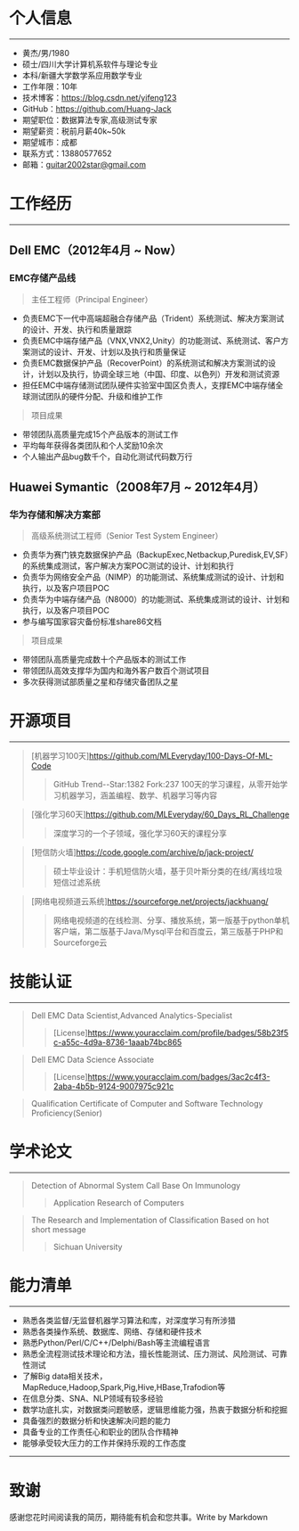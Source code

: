 
# 个人信息
---
 - 黄杰/男/1980 
 - 硕士/四川大学计算机系软件与理论专业
 - 本科/新疆大学数学系应用数学专业
 - 工作年限：10年
 - 技术博客：https://blog.csdn.net/yifeng123
 - GitHub：https://github.com/Huang-Jack
 - 期望职位：数据算法专家,高级测试专家
 - 期望薪资：税前月薪40k~50k
 - 期望城市：成都
 - 联系方式：13880577652
 - 邮箱：guitar2002star@gmail.com

# 工作经历
---
## Dell EMC（2012年4月 ~ Now）
### EMC存储产品线 
> 主任工程师（Principal Engineer）
>
- 负责EMC下一代中高端超融合存储产品（Trident）系统测试、解决方案测试的设计、开发、执行和质量跟踪
- 负责EMC中端存储产品（VNX,VNX2,Unity）的功能测试、系统测试、客户方案测试的设计、开发、计划以及执行和质量保证
- 负责EMC数据保护产品（RecoverPoint）的系统测试和解决方案测试的设计，计划以及执行，协调全球三地（中国、印度、以色列）开发和测试资源
- 担任EMC中端存储测试团队硬件实验室中国区负责人，支撑EMC中端存储全球测试团队的硬件分配、升级和维护工作

> 项目成果
>
- 带领团队高质量完成15个产品版本的测试工作
- 平均每年获得各类团队和个人奖励10余次
- 个人输出产品bug数千个，自动化测试代码数万行
  
## Huawei Symantic（2008年7月 ~ 2012年4月）
### 华为存储和解决方案部 
> 高级系统测试工程师（Senior Test System Engineer）
> 
- 负责华为赛门铁克数据保护产品（BackupExec,Netbackup,Puredisk,EV,SF）的系统集成测试，客户解决方案POC测试的设计、计划和执行
- 负责华为网络安全产品（NIMP）的功能测试、系统集成测试的设计、计划和执行，以及客户项目POC
- 负责华为中端存储产品（N8000）的功能测试、系统集成测试的设计、计划和执行，以及客户项目POC
- 参与编写国家容灾备份标准share86文档

> 项目成果
>
- 带领团队高质量完成数十个产品版本的测试工作
- 带领团队高效支撑华为国内和海外客户数百个测试项目
- 多次获得测试部质量之星和存储灾备团队之星


# 开源项目
---
> [机器学习100天]https://github.com/MLEveryday/100-Days-Of-ML-Code
>> GitHub Trend--Star:1382  Fork:237
>> 100天的学习课程，从零开始学习机器学习，涵盖编程、数学、机器学习等内容

> [强化学习60天]https://github.com/MLEveryday/60_Days_RL_Challenge
>> 深度学习的一个子领域，强化学习60天的课程分享

> [短信防火墙]https://code.google.com/archive/p/jack-project/
>> 硕士毕业设计：手机短信防火墙，基于贝叶斯分类的在线/离线垃圾短信过滤系统

> [网络电视频道云系统]https://sourceforge.net/projects/jackhuang/
>> 网络电视频道的在线检测、分享、播放系统，第一版基于python单机客户端，第二版基于Java/Mysql平台和百度云，第三版基于PHP和Sourceforge云



# 技能认证
---
>Dell EMC Data Scientist,Advanced Analytics-Specialist
>>[License]https://www.youracclaim.com/profile/badges/58b23f5c-a55c-4d9a-8736-1aaab74bc865

>Dell EMC Data Science Associate
>> [License]https://www.youracclaim.com/badges/3ac2c4f3-2aba-4b5b-9124-9007975c921c

>Qualification Certificate of Computer and Software Technology Proficiency(Senior)

# 学术论文
---
>Detection of Abnormal System Call Base On Immunology
>>Application Research of Computers

>The Research and Implementation of Classification Based on hot short message
>>Sichuan University
    
# 能力清单
---
- 熟悉各类监督/无监督机器学习算法和库，对深度学习有所涉猎
- 熟悉各类操作系统、数据库、网络、存储和硬件技术
- 熟悉Python/Perl/C/C++/Delphi/Bash等主流编程语言
- 熟悉全流程测试技术理论和方法，擅长性能测试、压力测试、风险测试、可靠性测试
- 了解Big data相关技术，MapReduce,Hadoop,Spark,Pig,Hive,HBase,Trafodion等
- 在信息分类、SNA、NLP领域有较多经验
- 数学功底扎实，对数据类问题敏感，逻辑思维能力强，热衷于数据分析和挖掘
- 具备强烈的数据分析和快速解决问题的能力
- 具备专业的工作责任心和职业的团队合作精神
- 能够承受较大压力的工作并保持乐观的工作态度

---      
# 致谢
感谢您花时间阅读我的简历，期待能有机会和您共事。Write by Markdown

